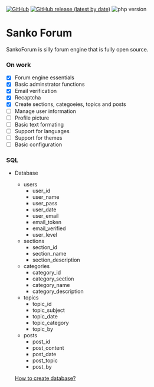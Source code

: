 <p>
  <a href="https://github.com/videosambo/SankoForum/blob/master/LICENSE"><img alt="GitHub" src="https://img.shields.io/github/license/videosambo/SankoForum"></a>
  <a href="https://github.com/videosambo/SankoForum/releases/tag/1.0"><img alt="GitHub release (latest by date)" src="https://img.shields.io/github/v/release/videosambo/SankoForum"></a>
  <a href"https://www.php.net/"><img alt="php version" src="https://img.shields.io/badge/php-%5E7.3.2-green"></a>
</p>

# Sanko Forum

SankoForum is silly forum engine that is fully open source. 

### On work

- [x] Forum engine essentials
- [x] Basic adminstrator functions
- [x] Email verification
- [x] Recaptcha
- [x] Create sections, categoeies, topics and posts
- [ ] Manage user information
- [ ] Profile picture
- [ ] Basic text formating
- [ ] Support for languages
- [ ] Support for themes
- [ ] Basic configuration

### SQL

- Database
  - users
    - user_id
    - user_name   
    - user_pass
    - user_date
    - user_email
    - email_token
    - email_verified
    - user_level
  - sections
    - section_id
    - section_name
    - section_description
  - categories
    - category_id
    - category_section
    - category_name
    - category_description
  - topics
    - topic_id
    - topic_subject
    - topic_date
    - topic_category
    - topic_by
  - posts
    - post_id
    - post_content
    - post_date
    - post_topic
    - post_by
  
  [How to create database?](https://github.com/videosambo/SankoForum/blob/master/sankoforum.sql)

